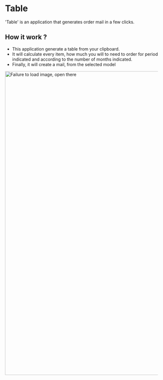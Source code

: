 # Table

'Table'  is an application that generates order mail in a few clicks.

## How it work ?
- This application generate a table from your clipboard.
- It will calculate every item, how much you will to need to order for period indicated and according to the number of months indicated.
- Finally, it will create a mail, from the selected model


<img width="1000" alt="Failure to load image, open there" src="https://drive.google.com/uc?export=view&id=12bymITCq9vc31gL1NH_BB9Gne7liFw0C">
